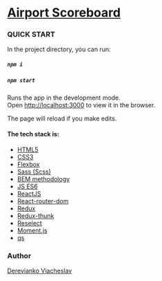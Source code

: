 # [Airport Scoreboard](https://dereviankoviacheslav.github.io/airport-scoreboard/dist)

### QUICK START
In the project directory, you can run:

##### `npm i`
##### `npm start`

Runs the app in the development mode.<br>
Open [http://localhost:3000](http://localhost:3000) to view it in the browser.

The page will reload if you make edits.

#### The tech stack is:
- [HTML5](https://en.wikipedia.org/wiki/HTML5)
- [CSS3](https://en.wikipedia.org/wiki/Cascading_Style_Sheets)
- [Flexbox](https://en.wikipedia.org/wiki/CSS_Flexible_Box_Layout)
- [Sass (Scss)](https://sass-lang.com/)
- [BEM methodology](https://en.bem.info/methodology/)
- [JS ES6](https://ru.wikipedia.org/wiki/ECMAScript)
- [ReactJS](https://reactjs.org/)
- [React-router-dom](https://github.com/ReactTraining/react-router)
- [Redux](https://redux.js.org/)
- [Redux-thunk](https://www.npmjs.com/package/redux-thunk)
- [Reselect](https://github.com/reduxjs/reselect)
- [Moment.js](https://momentjs.com/)
- [qs](https://www.npmjs.com/package/qs)

### Author
[Derevianko Viacheslav](https://github.com/DereviankoViacheslav)